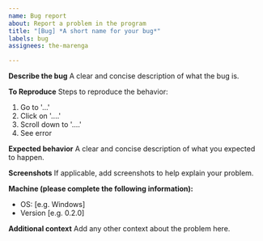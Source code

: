 ```yaml
---
name: Bug report
about: Report a problem in the program
title: "[Bug] *A short name for your bug*"
labels: bug
assignees: the-marenga

---
```


**Describe the bug**
A clear and concise description of what the bug is.

**To Reproduce**
Steps to reproduce the behavior:
1. Go to '...'
2. Click on '....'
3. Scroll down to '....'
4. See error

**Expected behavior**
A clear and concise description of what you expected to happen.

**Screenshots**
If applicable, add screenshots to help explain your problem.

**Machine (please complete the following information):**
 - OS: [e.g. Windows]
 - Version [e.g. 0.2.0]

**Additional context**
Add any other context about the problem here.
